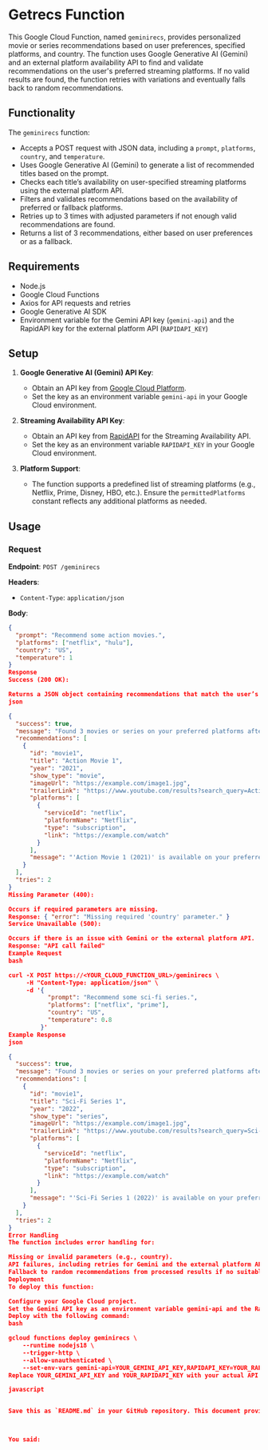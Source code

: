 # Getrecs Function

This Google Cloud Function, named `geminirecs`, provides personalized movie or series recommendations based on user preferences, specified platforms, and country. The function uses Google Generative AI (Gemini) and an external platform availability API to find and validate recommendations on the user's preferred streaming platforms. If no valid results are found, the function retries with variations and eventually falls back to random recommendations.

## Functionality

The `geminirecs` function:
- Accepts a POST request with JSON data, including a `prompt`, `platforms`, `country`, and `temperature`.
- Uses Google Generative AI (Gemini) to generate a list of recommended titles based on the prompt.
- Checks each title’s availability on user-specified streaming platforms using the external platform API.
- Filters and validates recommendations based on the availability of preferred or fallback platforms.
- Retries up to 3 times with adjusted parameters if not enough valid recommendations are found.
- Returns a list of 3 recommendations, either based on user preferences or as a fallback.

## Requirements

- Node.js
- Google Cloud Functions
- Axios for API requests and retries
- Google Generative AI SDK
- Environment variable for the Gemini API key (`gemini-api`) and the RapidAPI key for the external platform API (`RAPIDAPI_KEY`)

## Setup

1. **Google Generative AI (Gemini) API Key**:
   - Obtain an API key from [Google Cloud Platform](https://cloud.google.com/generative-ai).
   - Set the key as an environment variable `gemini-api` in your Google Cloud environment.

2. **Streaming Availability API Key**:
   - Obtain an API key from [RapidAPI](https://rapidapi.com) for the Streaming Availability API.
   - Set the key as an environment variable `RAPIDAPI_KEY` in your Google Cloud environment.

3. **Platform Support**:
   - The function supports a predefined list of streaming platforms (e.g., Netflix, Prime, Disney, HBO, etc.). Ensure the `permittedPlatforms` constant reflects any additional platforms as needed.

## Usage

### Request

**Endpoint**: `POST /geminirecs`

**Headers**:
- `Content-Type`: `application/json`

**Body**:
```json
{
  "prompt": "Recommend some action movies.",
  "platforms": ["netflix", "hulu"],
  "country": "US",
  "temperature": 1
}
Response
Success (200 OK):

Returns a JSON object containing recommendations that match the user’s preferences, platform availability, and other criteria.
json

{
  "success": true,
  "message": "Found 3 movies or series on your preferred platforms after 2 attempts.",
  "recommendations": [
    {
      "id": "movie1",
      "title": "Action Movie 1",
      "year": "2021",
      "show_type": "movie",
      "imageUrl": "https://example.com/image1.jpg",
      "trailerLink": "https://www.youtube.com/results?search_query=Action+Movie+1+2021+movie+trailer",
      "platforms": [
        {
          "serviceId": "netflix",
          "platformName": "Netflix",
          "type": "subscription",
          "link": "https://example.com/watch"
        }
      ],
      "message": "'Action Movie 1 (2021)' is available on your preferred platforms."
    }
  ],
  "tries": 2
}
Missing Parameter (400):

Occurs if required parameters are missing.
Response: { "error": "Missing required 'country' parameter." }
Service Unavailable (500):

Occurs if there is an issue with Gemini or the external platform API.
Response: "API call failed"
Example Request
bash

curl -X POST https://<YOUR_CLOUD_FUNCTION_URL>/geminirecs \
     -H "Content-Type: application/json" \
     -d '{
           "prompt": "Recommend some sci-fi series.",
           "platforms": ["netflix", "prime"],
           "country": "US",
           "temperature": 0.8
         }'
Example Response
json

{
  "success": true,
  "message": "Found 3 movies or series on your preferred platforms after 2 attempts.",
  "recommendations": [
    {
      "id": "movie1",
      "title": "Sci-Fi Series 1",
      "year": "2022",
      "show_type": "series",
      "imageUrl": "https://example.com/image1.jpg",
      "trailerLink": "https://www.youtube.com/results?search_query=Sci-Fi+Series+1+2022+series+trailer",
      "platforms": [
        {
          "serviceId": "netflix",
          "platformName": "Netflix",
          "type": "subscription",
          "link": "https://example.com/watch"
        }
      ],
      "message": "'Sci-Fi Series 1 (2022)' is available on your preferred platforms."
    }
  ],
  "tries": 2
}
Error Handling
The function includes error handling for:

Missing or invalid parameters (e.g., country).
API failures, including retries for Gemini and the external platform API.
Fallback to random recommendations from processed results if no suitable options are found after maximum retries.
Deployment
To deploy this function:

Configure your Google Cloud project.
Set the Gemini API key as an environment variable gemini-api and the RapidAPI key as RAPIDAPI_KEY in Google Cloud.
Deploy with the following command:
bash

gcloud functions deploy geminirecs \
    --runtime nodejs18 \
    --trigger-http \
    --allow-unauthenticated \
    --set-env-vars gemini-api=YOUR_GEMINI_API_KEY,RAPIDAPI_KEY=YOUR_RAPIDAPI_KEY
Replace YOUR_GEMINI_API_KEY and YOUR_RAPIDAPI_KEY with your actual API keys in the deployment command.

javascript


Save this as `README.md` in your GitHub repository. This document provides the main documentation for the repository on GitHub.



You said:
